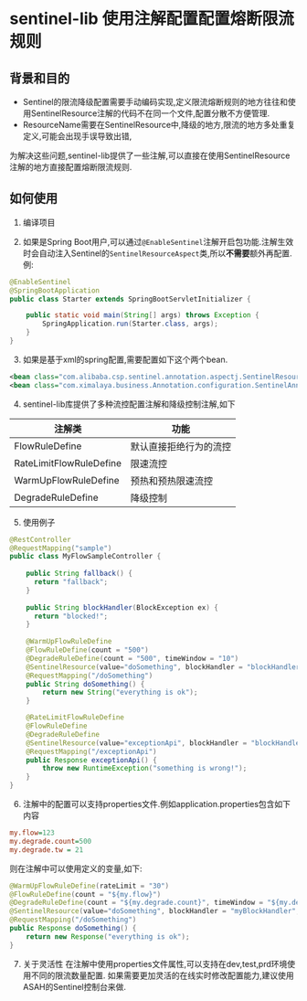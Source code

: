 # sentinel-lib 使用注解配置配置熔断限流规则
## 背景和目的

- Sentinel的限流降级配置需要手动编码实现,定义限流熔断规则的地方往往和使用SentinelResource注解的代码不在同一个文件,配置分散不方便管理.
- ResourceName需要在SentinelResource中,降级的地方,限流的地方多处重复定义,可能会出现手误导致出错,

为解决这些问题,sentinel-lib提供了一些注解,可以直接在使用SentinelResource注解的地方直接配置熔断限流规则.

## 如何使用

1. 编译项目

2. 如果是Spring Boot用户,可以通过`@EnableSentinel`注解开启包功能.注解生效时会自动注入Sentinel的`SentinelResourceAspect`类,所以**不需要**额外再配置.
例:
```java
@EnableSentinel
@SpringBootApplication
public class Starter extends SpringBootServletInitializer {

    public static void main(String[] args) throws Exception {
        SpringApplication.run(Starter.class, args);
    }
}
```

3. 如果是基于xml的spring配置,需要配置如下这个两个bean.
```xml
<bean class="com.alibaba.csp.sentinel.annotation.aspectj.SentinelResourceAspect"></bean>
<bean class="com.ximalaya.business.Annotation.configuration.SentinelAnnotationBeanProcessor"></bean>
```

4. sentinel-lib库提供了多种流控配置注解和降级控制注解,如下

| 注解类 | 功能 |
| -------- | ------- |
|FlowRuleDefine |默认直接拒绝行为的流控|
|RateLimitFlowRuleDefine| 限速流控|
|WarmUpFlowRuleDefine |预热和预热限速流控|
|DegradeRuleDefine |降级控制|

5. 使用例子
```java
@RestController
@RequestMapping("sample")
public class MyFlowSampleController {
    
    public String fallback() {
      return "fallback";
    }
    
    public String blockHandler(BlockException ex) {
      return "blocked!";
    }
    
    @WarmUpFlowRuleDefine
    @FlowRuleDefine(count = "500")
    @DegradeRuleDefine(count = "500", timeWindow = "10")
    @SentinelResource(value="doSomething", blockHandler = "blockHandler", fallback = "fallback")
    @RequestMapping("/doSomething")
    public String doSomething() {
        return new String("everything is ok");
    }

    @RateLimitFlowRuleDefine
    @FlowRuleDefine
    @DegradeRuleDefine
    @SentinelResource(value="exceptionApi", blockHandler = "blockHandler", fallback = "fallback")
    @RequestMapping("/exceptionApi")
    public Response exceptionApi() {
        throw new RuntimeException("something is wrong!");
    }
}
```

6. 注解中的配置可以支持properties文件.例如application.properties包含如下内容
```ini
my.flow=123
my.degrade.count=500
my.degrade.tw = 21
```

则在注解中可以使用定义的变量,如下:
```java
@WarmUpFlowRuleDefine(rateLimit = "30")
@FlowRuleDefine(count = "${my.flow}")
@DegradeRuleDefine(count = "${my.degrade.count}", timeWindow = "${my.degrade.tw}")
@SentinelResource(value="doSomething", blockHandler = "myBlockHandler", fallback = "myDegradeHandler")
@RequestMapping("/doSomething")
public Response doSomething() {
    return new Response("everything is ok");
}
```

7. 关于灵活性
在注解中使用properties文件属性,可以支持在dev,test,prd环境使用不同的限流数量配置.
如果需要更加灵活的在线实时修改配置能力,建议使用ASAH的Sentinel控制台来做.
